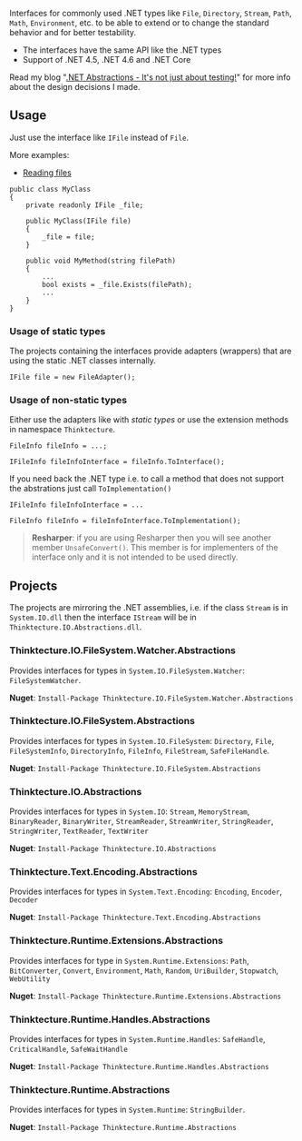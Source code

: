Interfaces for commonly used .NET types like `File`, `Directory`, `Stream`, `Path`, `Math`, `Environment`, etc. to be able to extend or to change the standard behavior and for better testability.

* The interfaces have the same API like the .NET types
* Support of .NET 4.5, .NET 4.6 and .NET Core

Read my blog "[.NET Abstractions - It's not just about testing!](http://weblogs.thinktecture.com/pawel/2016/11/net-abstractions-its-not-just-about-testing.html)" for more info about the design decisions I made.

## Usage
Just use the interface like `IFile` instead of `File`.

More examples:

* [Reading files](doc/ReadingFiles.md) 

```
public class MyClass
{
	private readonly IFile _file;
	
	public MyClass(IFile file)
	{
		_file = file;
	}

	public void MyMethod(string filePath)
	{
		...
		bool exists = _file.Exists(filePath);
		...
	}
}
```

### Usage of static types

The projects containing the interfaces provide adapters (wrappers) that are using the static .NET classes internally.

```
IFile file = new FileAdapter();
```

### Usage of non-static types
Either use the adapters like with *static types* or use the extension methods in namespace `Thinktecture`.

```
FileInfo fileInfo = ...;

IFileInfo fileInfoInterface = fileInfo.ToInterface();
```

If you need back the .NET type i.e. to call a method that does not support the abstrations just call `ToImplementation()`

```
IFileInfo fileInfoInterface = ...

FileInfo fileInfo = fileInfoInterface.ToImplementation();
```

> **Resharper**: if you are using Resharper then you will see another member `UnsafeConvert()`. This member is for implementers of the interface only and it is not intended to be used directly.

## Projects
The projects are mirroring the .NET assemblies, i.e. if the class `Stream` is in `System.IO.dll` then the interface `IStream` will be in `Thinktecture.IO.Abstractions.dll`.

### Thinktecture.IO.FileSystem.Watcher.Abstractions
Provides interfaces for types in `System.IO.FileSystem.Watcher`: `FileSystemWatcher`.

**Nuget**: `Install-Package Thinktecture.IO.FileSystem.Watcher.Abstractions`

### Thinktecture.IO.FileSystem.Abstractions
Provides interfaces for types in `System.IO.FileSystem`: `Directory`, `File`, `FileSystemInfo`, `DirectoryInfo`, `FileInfo`, `FileStream`, `SafeFileHandle`.

**Nuget**: `Install-Package Thinktecture.IO.FileSystem.Abstractions`

### Thinktecture.IO.Abstractions
Provides interfaces for types in `System.IO`: `Stream`, `MemoryStream`, `BinaryReader`, `BinaryWriter`, `StreamReader`, `StreamWriter`, `StringReader`, `StringWriter`, `TextReader`, `TextWriter`

**Nuget**: `Install-Package Thinktecture.IO.Abstractions`

### Thinktecture.Text.Encoding.Abstractions
Provides interfaces for types in `System.Text.Encoding`: `Encoding`, `Encoder`, `Decoder`

**Nuget**: `Install-Package Thinktecture.Text.Encoding.Abstractions`

### Thinktecture.Runtime.Extensions.Abstractions
Provides interfaces for type in `System.Runtime.Extensions`: `Path`, `BitConverter`, `Convert`, `Environment`, `Math`, `Random`, `UriBuilder`, `Stopwatch`, `WebUtility`

**Nuget**: `Install-Package Thinktecture.Runtime.Extensions.Abstractions`

### Thinktecture.Runtime.Handles.Abstractions
Provides interfaces for types in `System.Runtime.Handles`: `SafeHandle`, `CriticalHandle`, `SafeWaitHandle`

**Nuget**: `Install-Package Thinktecture.Runtime.Handles.Abstractions`

### Thinktecture.Runtime.Abstractions
Provides interfaces for types in `System.Runtime`: `StringBuilder`.

**Nuget**: `Install-Package Thinktecture.Runtime.Abstractions`
